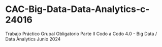# CAC-Big-Data-Data-Analytics-c-24016
Trabajo Práctico Grupal Obligatorio Parte II Codo a Codo 4.0 - Big Data / Data Analytics Junio 2024
